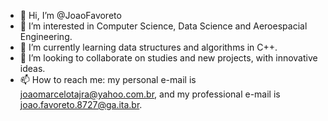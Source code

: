 - 👋 Hi, I’m @JoaoFavoreto
- 👀 I’m interested in Computer Science, Data Science and Aeroespacial Engineering.
- 🌱 I’m currently learning data structures and algorithms in C++.
- 💞️ I’m looking to collaborate on studies and new projects, with innovative ideas.
- 📫 How to reach me: my personal e-mail is joaomarcelotajra@yahoo.com.br, and my professional e-mail is joao.favoreto.8727@ga.ita.br.

<!---
JoaoFavoreto/JoaoFavoreto is a ✨ special ✨ repository because its `README.md` (this file) appears on your GitHub profile.
You can click the Preview link to take a look at your changes.
--->
